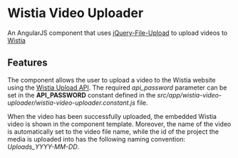 # Wistia Video Uploader
An AngularJS component that uses [jQuery-File-Upload](https://github.com/blueimp/jQuery-File-Upload) to upload videos
to [Wistia](https://wistia.com/)

## Features
The component allows the user to upload a video to the Wistia website using the [Wistia Upload API](https://wistia.com/support/developers/upload-api). The required *api_password* parameter can be set in the **API_PASSWORD** constant defined in the *src/app/wistia-video-uploader/wistia-video-uploader.constant.js* file.

When the video has been successfully uploaded, the embedded Wistia video is shown in the component template.
Moreover, the name of the video is automatically set to the video file name, while the id of the project the media is
uploaded into has the following naming convention: *Uploads_YYYY-MM-DD*.
